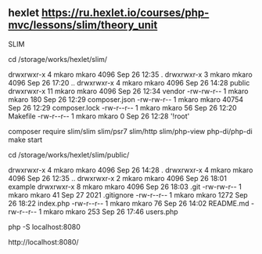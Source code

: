 hexlet
https://ru.hexlet.io/courses/php-mvc/lessons/slim/theory_unit
----------
SLIM

cd /storage/works/hexlet/slim/

drwxrwxr-x  4 mkaro mkaro  4096 Sep 26 12:35  .
drwxrwxr-x  3 mkaro mkaro  4096 Sep 26 17:20  ..
drwxrwxr-x  4 mkaro mkaro  4096 Sep 26 14:28  public
drwxrwxr-x 11 mkaro mkaro  4096 Sep 26 12:34  vendor
-rw-rw-r--  1 mkaro mkaro   180 Sep 26 12:29  composer.json
-rw-rw-r--  1 mkaro mkaro 40754 Sep 26 12:29  composer.lock
-rw-r--r--  1 mkaro mkaro    56 Sep 26 12:20  Makefile
-rw-r--r--  1 mkaro mkaro     0 Sep 26 12:28 '!root'

composer require slim/slim slim/psr7 slim/http slim/php-view php-di/php-di
make start

cd /storage/works/hexlet/slim/public/

drwxrwxr-x 4 mkaro mkaro 4096 Sep 26 14:28 .
drwxrwxr-x 4 mkaro mkaro 4096 Sep 26 12:35 ..
drwxrwxr-x 2 mkaro mkaro 4096 Sep 26 18:01 example
drwxrwxr-x 8 mkaro mkaro 4096 Sep 26 18:03 .git
-rw-rw-r-- 1 mkaro mkaro   41 Sep 27  2021 .gitignore
-rw-r--r-- 1 mkaro mkaro 1272 Sep 26 18:22 index.php
-rw-r--r-- 1 mkaro mkaro   76 Sep 26 14:02 README.md
-rw-r--r-- 1 mkaro mkaro  253 Sep 26 17:46 users.php

php -S localhost:8080

http://localhost:8080/

